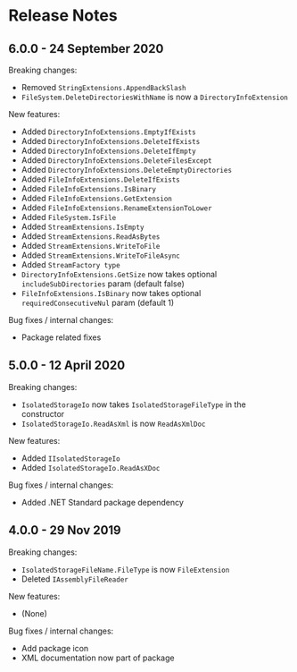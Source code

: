 # Release Notes

## 6.0.0 - 24 September 2020

Breaking changes:
- Removed `StringExtensions.AppendBackSlash`
- `FileSystem.DeleteDirectoriesWithName` is now a `DirectoryInfoExtension`

New features:
- Added `DirectoryInfoExtensions.EmptyIfExists`
- Added `DirectoryInfoExtensions.DeleteIfExists`
- Added `DirectoryInfoExtensions.DeleteIfEmpty`
- Added `DirectoryInfoExtensions.DeleteFilesExcept`
- Added `DirectoryInfoExtensions.DeleteEmptyDirectories`
- Added `FileInfoExtensions.DeleteIfExists`
- Added `FileInfoExtensions.IsBinary`
- Added `FileInfoExtensions.GetExtension`
- Added `FileInfoExtensions.RenameExtensionToLower`
- Added `FileSystem.IsFile`
- Added `StreamExtensions.IsEmpty`
- Added `StreamExtensions.ReadAsBytes`
- Added `StreamExtensions.WriteToFile`
- Added `StreamExtensions.WriteToFileAsync`
- Added `StreamFactory type`
- `DirectoryInfoExtensions.GetSize` now takes optional `includeSubDirectories` param (default false)
- `FileInfoExtensions.IsBinary` now takes optional `requiredConsecutiveNul` param (default 1)

Bug fixes / internal changes:
- Package related fixes

## 5.0.0 - 12 April 2020

Breaking changes:
- `IsolatedStorageIo` now takes `IsolatedStorageFileType` in the constructor
- `IsolatedStorageIo.ReadAsXml` is now `ReadAsXmlDoc`

New features:
- Added `IIsolatedStorageIo`
- Added `IsolatedStorageIo.ReadAsXDoc`

Bug fixes / internal changes:
- Added .NET Standard package dependency

## 4.0.0 - 29 Nov 2019

Breaking changes:
- `IsolatedStorageFileName.FileType` is now `FileExtension`
- Deleted `IAssemblyFileReader`

New features:
- (None)

Bug fixes / internal changes:
- Add package icon
- XML documentation now part of package
